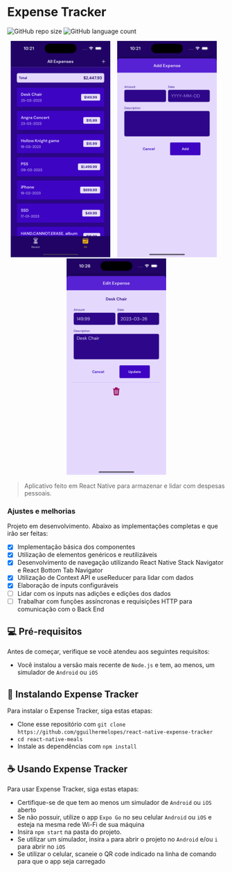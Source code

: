 # Expense Tracker

![GitHub repo size](https://img.shields.io/github/repo-size/gguilhermelopes/react-native-expense-tracker?style=for-the-badge)
![GitHub language count](https://img.shields.io/github/languages/count/gguilhermelopes/react-native-expense-tracker?style=for-the-badge)

<p align="center" >
<img src="./assets/doc-imgs/img1.png" alt="exemplo imagem" height="500px"  >
 &nbsp;&nbsp;
<img src="./assets/doc-imgs/img2.png" alt="exemplo imagem" height="500px"  >
 &nbsp;&nbsp;
<img src="./assets/doc-imgs/img3.png" alt="exemplo imagem" height="500px"  >

 

</p>

> Aplicativo feito em React Native para armazenar e lidar com despesas pessoais.

### Ajustes e melhorias

Projeto em desenvolvimento. Abaixo as implementações completas e que irão ser feitas:

- [x] Implementação básica dos componentes
- [x] Utilização de elementos genéricos e reutilizáveis
- [x] Desenvolvimento de navegação utilizando React Native Stack Navigator e React Bottom Tab Navigator
- [x] Utilização de Context API e useReducer para lidar com dados
- [x] Elaboração de inputs configuráveis
- [ ] Lidar com os inputs nas adições e edições dos dados
- [ ] Trabalhar com funções assíncronas e requisições HTTP para comunicação com o Back End

## 💻 Pré-requisitos

Antes de começar, verifique se você atendeu aos seguintes requisitos:

- Você instalou a versão mais recente de `Node.js` e tem, ao menos, um simulador de `Android` ou `iOS`

## 🚀 Instalando Expense Tracker

Para instalar o Expense Tracker, siga estas etapas:

- Clone esse repositório com `git clone https://github.com/gguilhermelopes/react-native-expense-tracker`
- `cd react-native-meals`
- Instale as dependências com `npm install`

## ☕ Usando Expense Tracker

Para usar Expense Tracker, siga estas etapas:

- Certifique-se de que tem ao menos um simulador de `Android` ou `iOS` aberto
- Se não possuir, utilize o app `Expo Go` no seu celular `Android` ou `iOS` e esteja na mesma rede Wi-Fi de sua máquina
- Insira `npm start` na pasta do projeto.
- Se utilizar um simulador, insira `a` para abrir o projeto no `Android` e/ou `i` para abrir no `iOS`
- Se utilizar o celular, scaneie o QR code indicado na linha de comando para que o app seja carregado

